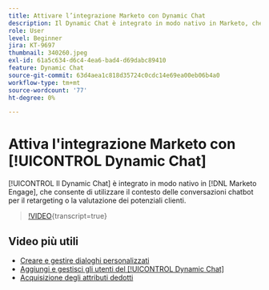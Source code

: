 ```yaml
---
title: Attivare l’integrazione Marketo con Dynamic Chat
description: Il Dynamic Chat è integrato in modo nativo in Marketo, che consente di utilizzare il contesto delle conversazioni chatbot per il retargeting o la valutazione di potenziali clienti.
role: User
level: Beginner
jira: KT-9697
thumbnail: 340260.jpeg
exl-id: 61a5c634-d6c4-4ea6-bad4-d69dabc89410
feature: Dynamic Chat
source-git-commit: 63d4aea1c818d35724c0cdc14e69ea00eb06b4a0
workflow-type: tm+mt
source-wordcount: '77'
ht-degree: 0%

---
```


# Attiva l&#39;integrazione Marketo con [!UICONTROL Dynamic Chat]

[!UICONTROL Il Dynamic Chat] è integrato in modo nativo in [!DNL Marketo Engage], che consente di utilizzare il contesto delle conversazioni chatbot per il retargeting o la valutazione dei potenziali clienti.

>[!VIDEO](https://video.tv.adobe.com/v/340260/?quality=12&learn=on){transcript=true}

## Video più utili

* [Creare e gestire dialoghi personalizzati](dialogue-management.md)
* [Aggiungi e gestisci gli utenti del [!UICONTROL Dynamic Chat]](user-management.md)
* [Acquisizione degli attributi dedotti](capture-inferred-attributes.md)
